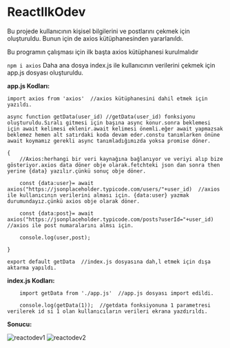 # ReactIlkOdev
Bu projede kullanıcının kişisel bilgilerini ve postlarını çekmek için oluşturuldu. Bunun için de axios kütüphanesinden yararlanıldı.

Bu programın çalışması için ilk başta axios kütüphanesi kurulmalıdır

`
npm i axios
`
Daha ana dosya index.js ile kullanıcının verilerini çekmek için app.js dosyası oluşturuldu.

**app.js Kodları:**

```
import axios from 'axios'  //axios kütüphanesini dahil etmek için yazıldı.

async function getData(user_id) //getData(user_id) fonksiyonu oluşturuldu.Sıralı gitmesi için başına async konur.sonra beklemesi için await kelimesi eklenir.await kelimesi önemli.eğer await yapmazsak beklemez hemen alt satırdaki koda devam eder.constu tanımlarken önüne await koymamız gerekli async tanımladığımızda yoksa promise döner.

{
    //Axios:herhangi bir veri kaynağına bağlanıyor ve veriyi alıp bize gösteriyor.axios data döner obje olarak.fetchteki json dan sonra then yerine {data} yazılır.çünkü sonuç obje döner.
    
    const {data:user}= await axios("https://jsonplaceholder.typicode.com/users/"+user_id)  //axios ile kullanıcının verilerini alması için. {data:user} yazmak durumundayız.çünkü axios obje olarak döner.

    const {data:post}= await axios("https://jsonplaceholder.typicode.com/posts?userId="+user_id)  //axios ile post numaralarını almsı için.

    console.log(user,post);

} 

export default getData  //index.js dosyasına dah,l etmek için dışa aktarma yapıldı.
```

**index.js Kodları:**

```
    import getData from './app.js'  //app.js dosyası import edildi.

    console.log(getData(1));  //getdata fonksiyonuna 1 parametresi verilerek id si 1 olan kullanıcıların verileri ekrana yazdırıldı.
```

**Sonucu:**

![reactodev1](https://user-images.githubusercontent.com/86554799/148622807-19bdbbab-cd42-4a91-b86a-d2463b7c0ee2.jpg)
![reactodev2](https://user-images.githubusercontent.com/86554799/148622449-fc051069-5ebd-4769-901e-653ae45225c6.jpg)




